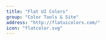 ```yaml
---
title: "Flat UI Colors"
group: "Color Tools & Site"
address: "http://flatuicolors.com/"
icon: "flatcolor.svg"
---
```

